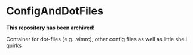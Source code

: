 # ConfigAndDotFiles

**This repository has been archived!**

Container for dot-files (e.g. .vimrc), other config files
as well as little shell quirks
